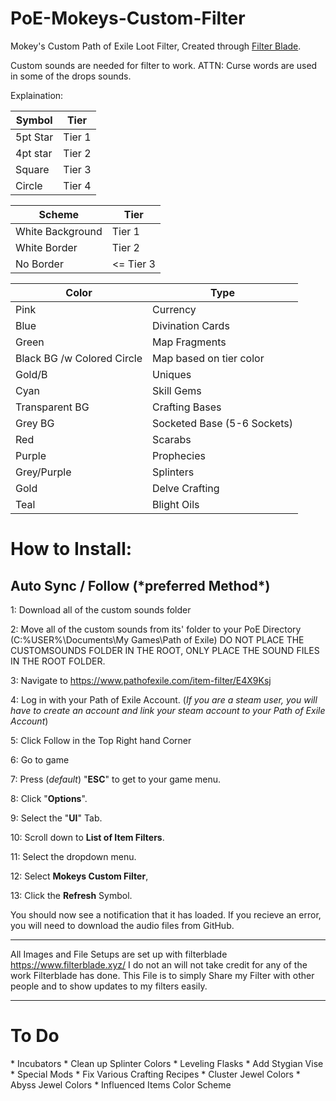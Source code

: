 # PoE-Mokeys-Custom-Filter
Mokey's Custom Path of Exile Loot Filter, Created through [Filter Blade](https://www.filterblade.xyz/).

Custom sounds are needed for filter to work.
ATTN: Curse words are used in some of the drops sounds.

Explaination:

| Symbol | Tier |
| ------------- | ------------- |
| 5pt Star  | Tier 1  |
| 4pt star  | Tier 2  |
| Square  | Tier 3  |
| Circle | Tier 4   |

| Scheme | Tier |
| ------------- | ------------- |
| White Background  | Tier 1  |
| White Border  | Tier 2  |
| No Border  | <= Tier 3  |


| Color | Type |
| ------------- | ------------- |
| Pink  | Currency  |
| Blue  | Divination Cards  |
| Green  | Map Fragments  |
| Black BG /w Colored Circle | Map based on tier color   |
| Gold/B  | Uniques  |
| Cyan  | Skill Gems  |
| Transparent BG  | Crafting Bases  |
| Grey BG  | Socketed Base (5-6 Sockets)  |
| Red  | Scarabs  |
| Purple  | Prophecies  |
| Grey/Purple  | Splinters  |
| Gold  | Delve Crafting  |
| Teal  | Blight Oils  |

<h1>How to Install:</h1>

<h2>Auto Sync / Follow  (*preferred Method*) </h2>

1: Download all of the custom sounds folder

2: Move all of the custom sounds from its' folder to your PoE Directory (C:\%USER%\Documents\My Games\Path of Exile) DO NOT PLACE THE CUSTOMSOUNDS FOLDER IN THE ROOT, ONLY PLACE THE SOUND FILES IN THE ROOT FOLDER.

3: Navigate to https://www.pathofexile.com/item-filter/E4X9Ksj

4: Log in with your Path of Exile Account. (*If you are a steam user, you will have to create an account and link your steam account to your Path of Exile Account*)

5: Click Follow in the Top Right hand Corner

6: Go to game

7: Press (*default*) "**ESC**" to get to your game menu.

8: Click "**Options**".

9: Select the "**UI**" Tab.

10: Scroll down to **List of Item Filters**. 

11: Select the dropdown menu.

12: Select **Mokeys Custom Filter**,

13: Click the **Refresh** Symbol.

You should now see a notification that it has loaded. If you recieve an error, you will need to download the audio files from GitHub.





---
All Images and File Setups are set up with filterblade https://www.filterblade.xyz/ I do not an will not take credit for any of the work Filterblade has done. This File is to simply Share my Filter with other people and to show updates to my filters easily.


---
<h1>To Do</h1>
* Incubators
*  Clean up Splinter Colors
* Leveling Flasks
* Add Stygian Vise
* Special Mods
* Fix Various Crafting Recipes
* Cluster Jewel Colors
* Abyss Jewel Colors
* Influenced Items Color Scheme

